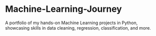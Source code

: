# Machine-Learning-Journey
A portfolio of my hands-on Machine Learning projects in Python, showcasing skills in data cleaning, regression, classification, and more.
